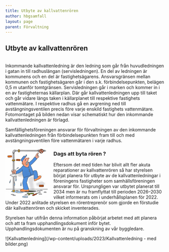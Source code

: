 ```yaml
---
title: Utbyte av kallvattenrören
author: hbgsamfall
layout: page
parent: Förvaltning
---
```


## Utbyte av kallvattenrören  

<BR>
Inkommande kallvattenledning är den ledning som går från huvudledningen i gatan in till radhuslängan (servisledningen). En del av ledningen är kommunens och en del är fastighetsägarens. Ansvarsgränsen mellan kommunen och fastighetsägaren går i den s.k. förbindelsepunkten, belägen 0,5 m utanför tomtgränsen. Servisledningen går i marken och kommer in i en av fastigheternas källarplan. Där går kallvattenledningen upp till taket och går vidare längs taken i källarplanet till respektive fastighets vattenmätare. I respektive radhus gå en avgrening ned till avstängningsventilen precis före varje enskild fastighets vattenmätare. Fotomontaget på bilden nedan visar schematiskt hur den inkommande kallvattenledningen är förlagd.

Samfällighetsföreningen ansvarar för förvaltningen av den inkommande kallvattenledningen från förbindelsepunkten fram till och med avstängningsventilen före vattenmätaren i varje radhus. 

<img align="left" width="30%" src="/wp-content/uploads/2023/Läckage - Dags att byta rören 320x341.gif" />

### Dags att byta rören ?

Eftersom det med tiden har blivit allt fler akuta reparationer av kallvattenrören så har styrelsen börjat planera för utbyte av de kallvattenledningar i föreningens fastigheter som samhällsföreningen ansvarar för. Ursprungligen var utbytet planerat till 2034 men är nu framflyttat till perioden 2026–2030 vilket informerats om i underhållsplanen för 2022. Under 2022 anlitade styrelsen en rörentreprenör som gjorde en förstudie där kallvattenrören och skicket inventerades. 

Styrelsen har utifrån denna information påbörjat arbetet med att planera och att ta fram upphandlingsdokument inför bytet. Upphandlingsdokumenten är nu på granskning av vår byggledare.

![Kallvattenledning](/wp-content/uploads/2023/Kallvattenledning - med bilder.png)

